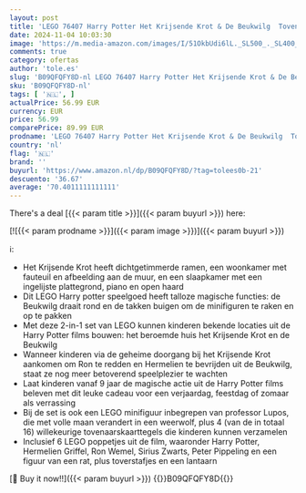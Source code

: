 ```yaml
---
layout: post
title: 'LEGO 76407 Harry Potter Het Krijsende Krot & De Beukwilg  Tovenaarswereld 2-in-1 Speelgoed Set met Huis en Poppetjes  Leuk Cadeau voor Kinderen'
date: 2024-11-04 10:03:30
image: 'https://m.media-amazon.com/images/I/51OkbUdi6lL._SL500_._SL400_.jpg'
comments: true
category: ofertas
author: 'tole.es'
slug: 'B09QFQFY8D-nl LEGO 76407 Harry Potter Het Krijsende Krot & De Beukwilg...'
sku: 'B09QFQFY8D-nl'
tags: [ '🇳🇱', ]
actualPrice: 56.99 EUR
currency: EUR
price: 56.99
comparePrice: 89.99 EUR
prodname: 'LEGO 76407 Harry Potter Het Krijsende Krot & De Beukwilg  Tovenaarswereld 2-in-1 Speelgoed Set met Huis en Poppetjes  Leuk Cadeau voor Kinderen'
country: 'nl'
flag: '🇳🇱'
brand: ''
buyurl: 'https://www.amazon.nl/dp/B09QFQFY8D/?tag=tolees0b-21'
descuento: '36.67'
average: '70.4011111111111'
---
```


There's a deal [{{< param title >}}]({{< param buyurl >}})  here:

[![{{< param prodname >}}]({{< param image >}})]({{< param buyurl >}})

ℹ️:

- Het Krijsende Krot heeft dichtgetimmerde ramen, een woonkamer met fauteuil en afbeelding aan de muur, en een slaapkamer met een ingelijste plattegrond, piano en open haard
- Dit LEGO Harry potter speelgoed heeft talloze magische functies: de Beukwilg draait rond en de takken buigen om de minifiguren te raken en op te pakken
- Met deze 2-in-1 set van LEGO kunnen kinderen bekende locaties uit de Harry Potter films bouwen: het beroemde huis het Krijsende Krot en de Beukwilg
- Wanneer kinderen via de geheime doorgang bij het Krijsende Krot aankomen om Ron te redden en Hermelien te bevrijden uit de Beukwilg, staat ze nog meer betoverend speelplezier te wachten
- Laat kinderen vanaf 9 jaar de magische actie uit de Harry Potter films beleven met dit leuke cadeau voor een verjaardag, feestdag of zomaar als verrassing
- Bij de set is ook een LEGO minifiguur inbegrepen van professor Lupos, die met volle maan verandert in een weerwolf, plus 4 (van de in totaal 16) willekeurige tovenaarskaarttegels die kinderen kunnen verzamelen
- Inclusief 6 LEGO poppetjes uit de film, waaronder Harry Potter, Hermelien Griffel, Ron Wemel, Sirius Zwarts, Peter Pippeling en een figuur van een rat, plus toverstafjes en een lantaarn

[🛒 Buy it now!!]({{< param buyurl >}})
{{<world>}}B09QFQFY8D{{</world>}}
